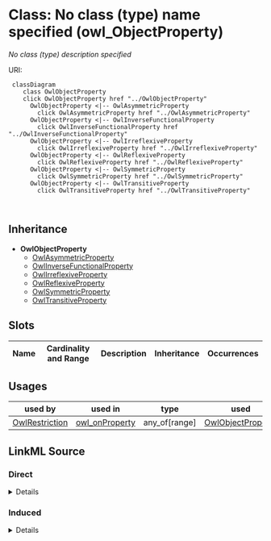 

# Class: No class (type) name specified (owl_ObjectProperty)


_No class (type) description specified_







URI: []()






```mermaid
 classDiagram
    class OwlObjectProperty
    click OwlObjectProperty href "../OwlObjectProperty"
      OwlObjectProperty <|-- OwlAsymmetricProperty
        click OwlAsymmetricProperty href "../OwlAsymmetricProperty"
      OwlObjectProperty <|-- OwlInverseFunctionalProperty
        click OwlInverseFunctionalProperty href "../OwlInverseFunctionalProperty"
      OwlObjectProperty <|-- OwlIrreflexiveProperty
        click OwlIrreflexiveProperty href "../OwlIrreflexiveProperty"
      OwlObjectProperty <|-- OwlReflexiveProperty
        click OwlReflexiveProperty href "../OwlReflexiveProperty"
      OwlObjectProperty <|-- OwlSymmetricProperty
        click OwlSymmetricProperty href "../OwlSymmetricProperty"
      OwlObjectProperty <|-- OwlTransitiveProperty
        click OwlTransitiveProperty href "../OwlTransitiveProperty"
      
      
```





## Inheritance
* **OwlObjectProperty**
    * [OwlAsymmetricProperty](../classes/OwlAsymmetricProperty.md)
    * [OwlInverseFunctionalProperty](../classes/OwlInverseFunctionalProperty.md)
    * [OwlIrreflexiveProperty](../classes/OwlIrreflexiveProperty.md)
    * [OwlReflexiveProperty](../classes/OwlReflexiveProperty.md)
    * [OwlSymmetricProperty](../classes/OwlSymmetricProperty.md)
    * [OwlTransitiveProperty](../classes/OwlTransitiveProperty.md)



## Slots

| Name | Cardinality and Range | Description | Inheritance | Occurrences |
| ---  | --- | --- | --- | --- |





## Usages

| used by | used in | type | used |
| ---  | --- | --- | --- |
| [OwlRestriction](../classes/OwlRestriction.md) | [owl_onProperty](../slots/owl_onProperty.md) | any_of[range] | [OwlObjectProperty](../classes/OwlObjectProperty.md) |











## LinkML Source

<!-- TODO: investigate https://stackoverflow.com/questions/37606292/how-to-create-tabbed-code-blocks-in-mkdocs-or-sphinx -->

### Direct

<details>

```yaml
name: owl_ObjectProperty
conforms_to: No schema conformance document specified
description: No class (type) description specified
title: No class (type) name specified
from_schema: sawgraph-kg
rank: 1000
class_uri: ''

```
</details>

### Induced

<details>

```yaml
name: owl_ObjectProperty
conforms_to: No schema conformance document specified
description: No class (type) description specified
title: No class (type) name specified
from_schema: sawgraph-kg
rank: 1000
class_uri: ''

```
</details>